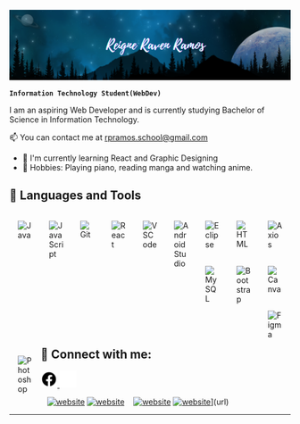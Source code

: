 <!--# 🌌 Reigne Raven Ramos-->
<p align = "center" ><img align="center" src="https://github.com/ReigneRaven/ReigneRaven/blob/main/img/raven-readme-header.png" /></p>

**`Information Technology Student(WebDev)`**
 
I am an aspiring Web Developer and is currently studying Bachelor of Science in Information Technology.

📫  You can contact me at [rpramos.school@gmail.com](mailto:rpramos.school@gmail.com)
*   🌱  I'm currently learning React and Graphic Designing
*   🎯  Hobbies: Playing piano, reading manga and watching anime.
 
<h2>🧰 Languages and Tools</h2>
<img align="left" alt="Java" width="26px" style="padding:15px;" src="https://cdn.jsdelivr.net/gh/devicons/devicon@latest/icons/java/java-original.svg" />
<img align="left" alt="JavaScript" width="26px" style="padding:15px;" src="https://cdn.jsdelivr.net/gh/devicons/devicon@latest/icons/javascript/javascript-original.svg" />
<img align="left" alt="Git" width="26px" style="padding:15px;" src="https://cdn.jsdelivr.net/gh/devicons/devicon/icons/git/git-original.svg" />
<img align="left" alt="React" width="26px" style="padding:15px;" src="https://cdn.jsdelivr.net/gh/devicons/devicon/icons/react/react-original.svg" />
<img align="left" alt="VSCode" width="26px" style="padding:15px;" src="https://cdn.jsdelivr.net/gh/devicons/devicon/icons/vscode/vscode-original.svg" />
<img align="left" alt="AndroidStudio" width="26px" style="padding:15px;" src="https://cdn.jsdelivr.net/gh/devicons/devicon/icons/androidstudio/androidstudio-original.svg" />
<img align="left" alt="Eclipse" width="26px" style="padding:15px;" src="https://cdn.jsdelivr.net/gh/devicons/devicon@latest/icons/eclipse/eclipse-original.svg" />
<img align="left" alt="HTML" width="26px" style="padding:15px;" src="https://cdn.jsdelivr.net/gh/devicons/devicon@latest/icons/html5/html5-original.svg" />
<img align="left" alt="Axios" width="26px" style="padding:15px;" src="https://cdn.jsdelivr.net/gh/devicons/devicon@latest/icons/axios/axios-plain.svg" />
<img align="left" alt="MySQL" width="26px" style="padding:15px;" src="https://cdn.jsdelivr.net/gh/devicons/devicon@latest/icons/mysql/mysql-original.svg" />
<img align="left" alt="Bootstrap" width="26px" style="padding:15px;" src="https://cdn.jsdelivr.net/gh/devicons/devicon@latest/icons/bootstrap/bootstrap-original.svg" />
<img align="left" alt="Canva" width="26px" style="padding:15px;" src="https://cdn.jsdelivr.net/gh/devicons/devicon@latest/icons/canva/canva-original.svg" />
<img align="left" alt="Figma" width="26px" style="padding:15px;" src="https://cdn.jsdelivr.net/gh/devicons/devicon@latest/icons/figma/figma-original.svg" />
<img align="left" alt="Photoshop" width="26px" style="padding:15px;" src="https://cdn.jsdelivr.net/gh/devicons/devicon@latest/icons/photoshop/photoshop-original.svg" />
          
<br />
<br />

<h2>🌴 Connect with me:</h2>

<a href="https://www.facebook.com/reigneraven.ramos/#gh-dark-mode-only">
  <img src="./img/facebook-light.svg" alt="Facebook" height="30">
</a>

<a href="https://www.facebook.com/reigneraven.ramos/#gh-light-mode-only">
  <img src="./img/facebook-dark.svg" alt="Facebook" height="30">
</a>

&nbsp;&nbsp;
[![website](./imgs/linkedin-light.svg)](https://www.linkedin.com/in/kurt-guen-petrola-0b5469251/#gh-light-mode-only)
[![website](./imgs/linkedin-dark.svg)](https://www.linkedin.com/in/kurt-guen-petrola-0b5469251/#gh-dark-mode-only)
&nbsp;&nbsp;
[![website](./imgs/instagram-light.svg)](https://www.instagram.com/krt.zzz_/#gh-light-mode-only)
[![website](./imgs/instagram-dark.svg)](https://www.instagram.com/krt.zzz_/#gh-dark-mode-only)](url)

------------------------------
<!--<a href="https://discord.com/users/866124582673842186"><img align="left" src="https://lanyard.cnrad.dev/api/866124582673842186?borderRadius=8px&hideDiscrim=true"/></a> -->

<!-- <img alt="doggo" width="auto" src="https://mir-s3-cdn-cf.behance.net/project_modules/1400/74731f76965389.5c7945b0cfcc3.gif"> -->
